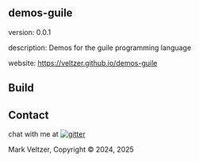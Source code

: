 ## demos-guile

version: 0.0.1

description: Demos for the guile programming language

website: https://veltzer.github.io/demos-guile

## Build




## Contact

chat with me at [![gitter](https://badges.gitter.im/Join%20Chat.svg)](https://gitter.im/veltzer/mark.veltzer)

Mark Veltzer, Copyright © 2024, 2025
